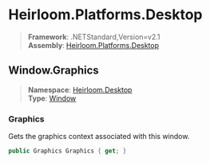 # Heirloom.Platforms.Desktop

> **Framework**: .NETStandard,Version=v2.1  
> **Assembly**: [Heirloom.Platforms.Desktop][0]  

## Window.Graphics

> **Namespace**: [Heirloom.Desktop][0]  
> **Type**: [Window][1]  

### Graphics

Gets the graphics context associated with this window.

```cs
public Graphics Graphics { get; }
```

[0]: ../../../Heirloom.Platforms.Desktop.md
[1]: ../Window.md
